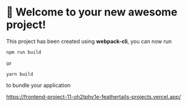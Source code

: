 # 🚀 Welcome to your new awesome project!

This project has been created using **webpack-cli**, you can now run

```
npm run build
```

or

```
yarn build
```

to bundle your application

https://frontend-project-11-oh2tphv1e-feathertails-projects.vercel.app/
